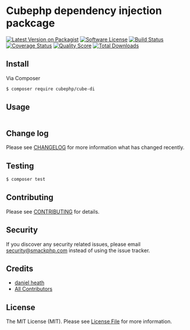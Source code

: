 # Cubephp dependency injection packcage

[![Latest Version on Packagist][ico-version]][link-packagist]
[![Software License][ico-license]](LICENSE.md)
[![Build Status][ico-travis]][link-travis]
[![Coverage Status][ico-scrutinizer]][link-scrutinizer]
[![Quality Score][ico-code-quality]][link-code-quality]
[![Total Downloads][ico-downloads]][link-downloads]

## Install

Via Composer

``` bash
$ composer require cubephp/cube-di
```

## Usage

``` php
```

## Change log

Please see [CHANGELOG](CHANGELOG.md) for more information what has changed recently.

## Testing

``` bash
$ composer test
```

## Contributing

Please see [CONTRIBUTING](CONTRIBUTING.md) for details.

## Security

If you discover any security related issues, please email security@smackphp.com instead of using the issue tracker.

## Credits

- [daniel heath][link-author]
- [All Contributors][link-contributors]

## License

The MIT License (MIT). Please see [License File](LICENSE.md) for more information.

[ico-version]: https://img.shields.io/packagist/v/cubephp/cube-di.svg
[ico-license]: https://img.shields.io/badge/license-MIT-brightgreen.svg?style=flat-square
[ico-travis]: https://img.shields.io/travis/cubephp/cube-di/master.svg?style=flat-square
[ico-scrutinizer]: https://img.shields.io/scrutinizer/coverage/g/cubephp/cube-di.svg?style=flat-square
[ico-code-quality]: https://img.shields.io/scrutinizer/g/cubephp/cube-di.svg?style=flat-square
[ico-downloads]: https://img.shields.io/packagist/dt/cubephp/cube-di.svg?style=flat-square

[link-packagist]: https://packagist.org/packages/cubephp/cube-di
[link-travis]: https://travis-ci.org/cubephp/cube-di
[link-scrutinizer]: https://scrutinizer-ci.com/g/cubephp/cube-di/code-structure
[link-code-quality]: https://scrutinizer-ci.com/g/cubephp/cube-di
[link-downloads]: https://packagist.org/packages/cubephp/cube-di
[link-author]: https://github.com/cubephp
[link-contributors]: ../../contributors
